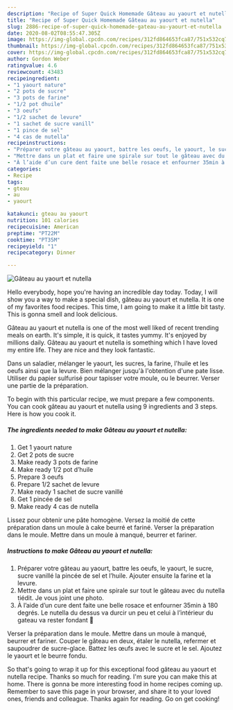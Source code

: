 ```yaml
---
description: "Recipe of Super Quick Homemade Gâteau au yaourt et nutella"
title: "Recipe of Super Quick Homemade Gâteau au yaourt et nutella"
slug: 2886-recipe-of-super-quick-homemade-gateau-au-yaourt-et-nutella
date: 2020-08-02T08:55:47.305Z
image: https://img-global.cpcdn.com/recipes/312fd864653fca87/751x532cq70/gateau-au-yaourt-et-nutella-photo-principale-de-la-recette.jpg
thumbnail: https://img-global.cpcdn.com/recipes/312fd864653fca87/751x532cq70/gateau-au-yaourt-et-nutella-photo-principale-de-la-recette.jpg
cover: https://img-global.cpcdn.com/recipes/312fd864653fca87/751x532cq70/gateau-au-yaourt-et-nutella-photo-principale-de-la-recette.jpg
author: Gordon Weber
ratingvalue: 4.6
reviewcount: 43483
recipeingredient:
- "1 yaourt nature"
- "2 pots de sucre"
- "3 pots de farine"
- "1/2 pot dhuile"
- "3 oeufs"
- "1/2 sachet de levure"
- "1 sachet de sucre vanill"
- "1 pince de sel"
- "4 cas de nutella"
recipeinstructions:
- "Préparer votre gâteau au yaourt, battre les oeufs, le yaourt, le sucre, sucre vanillé la pincée de sel et l’huile. Ajouter ensuite la farine et la levure."
- "Mettre dans un plat et faire une spirale sur tout le gâteau avec du nutella tiédit. Je vous joint une photo."
- "À l’aide d’un cure dent faite une belle rosace et enfourner 35min à 180 degrés. Le nutella du dessus va durcir un peu et celui à l’intérieur du gateau va rester fondant 🤤"
categories:
- Recipe
tags:
- gteau
- au
- yaourt

katakunci: gteau au yaourt 
nutrition: 101 calories
recipecuisine: American
preptime: "PT22M"
cooktime: "PT35M"
recipeyield: "1"
recipecategory: Dinner

---
```



![Gâteau au yaourt et nutella](https://img-global.cpcdn.com/recipes/312fd864653fca87/751x532cq70/gateau-au-yaourt-et-nutella-photo-principale-de-la-recette.jpg)

Hello everybody, hope you're having an incredible day today. Today, I will show you a way to make a special dish, gâteau au yaourt et nutella. It is one of my favorites food recipes. This time, I am going to make it a little bit tasty. This is gonna smell and look delicious.

Gâteau au yaourt et nutella is one of the most well liked of recent trending meals on earth. It's simple, it is quick, it tastes yummy. It's enjoyed by millions daily. Gâteau au yaourt et nutella is something which I have loved my entire life. They are nice and they look fantastic.

Dans un saladier, mélanger le yaourt, les sucres, la farine, l&#39;huile et les oeufs ainsi que la levure. Bien mélanger jusqu&#39;à l&#39;obtention d&#39;une pate lisse. Utiliser du papier sulfurisé pour tapisser votre moule, ou le beurrer. Verser une partie de la préparation.


To begin with this particular recipe, we must prepare a few components. You can cook gâteau au yaourt et nutella using 9 ingredients and 3 steps. Here is how you cook it.

<!--inarticleads1-->

##### The ingredients needed to make Gâteau au yaourt et nutella:

1. Get 1 yaourt nature
1. Get 2 pots de sucre
1. Make ready 3 pots de farine
1. Make ready 1/2 pot d’huile
1. Prepare 3 oeufs
1. Prepare 1/2 sachet de levure
1. Make ready 1 sachet de sucre vanillé
1. Get 1 pincée de sel
1. Make ready 4 cas de nutella


Lissez pour obtenir une pâte homogène. Versez la moitié de cette préparation dans un moule à cake beurré et fariné. Verser la préparation dans le moule. Mettre dans un moule à manqué, beurrer et fariner. 

<!--inarticleads2-->

##### Instructions to make Gâteau au yaourt et nutella:

1. Préparer votre gâteau au yaourt, battre les oeufs, le yaourt, le sucre, sucre vanillé la pincée de sel et l’huile. Ajouter ensuite la farine et la levure.
1. Mettre dans un plat et faire une spirale sur tout le gâteau avec du nutella tiédit. Je vous joint une photo.
1. À l’aide d’un cure dent faite une belle rosace et enfourner 35min à 180 degrés. Le nutella du dessus va durcir un peu et celui à l’intérieur du gateau va rester fondant 🤤


Verser la préparation dans le moule. Mettre dans un moule à manqué, beurrer et fariner. Couper le gâteau en deux, étaler le nutella, refermer et saupoudrer de sucre-glace. Battez les œufs avec le sucre et le sel. Ajoutez le yaourt et le beurre fondu. 

So that's going to wrap it up for this exceptional food gâteau au yaourt et nutella recipe. Thanks so much for reading. I'm sure you can make this at home. There is gonna be more interesting food in home recipes coming up. Remember to save this page in your browser, and share it to your loved ones, friends and colleague. Thanks again for reading. Go on get cooking!
